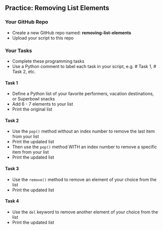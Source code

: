 ## Practice: Removing List Elements

### Your GitHub Repo

- Create a new GitHub repo named: **removing-list-elements**
- Upload your script to this repo

### Your Tasks

- Complete these programming tasks
- Use a Python comment to label each task in your script, e.g. # Task 1, # Task 2, etc.

#### Task 1

- Define a Python list of your favorite performers, vacation destinations, or Superbowl snacks
- Add 6 - 7 elements to your list
- Print the original list

#### Task 2

- Use the `pop()` method without an index number to remove the last item from your list
- Print the updated list
- Then use the `pop()` method WITH an index number to remove a specific item from your list
- Print the updated list


#### Task 3

- Use the `remove()` method to remove an element of your choice from the list
- Print the updated list

#### Task 4

- Use the `del` keyword to remove another element of your choice from the list
- Print the updated list


